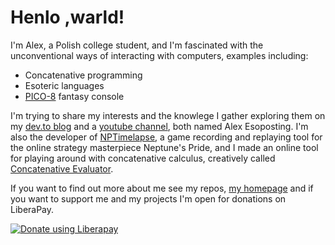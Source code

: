 # Henlo ,warld!

I'm Alex, a Polish college student, and I'm fascinated with the unconventional ways of interacting with computers, examples including:

* Concatenative programming
* Esoteric languages
* [PICO-8](https://lexaloffle.com/pico-8.php) fantasy console

I'm trying to share my interests and the knowlege I gather exploring them on my [dev.to blog](https://dev.to/olus2000) and a [youtube channel](https://www.youtube.com/channel/UCxfKaL7jwqXjODoLeeN3AIg), both named Alex Esoposting. I'm also the developer of [NPTimelapse](https://olus2000.pl/nptimelapse), a game recording and replaying tool for the online strategy masterpiece Neptune's Pride, and I made an online tool for playing around with concatenative calculus, creatively called [Concatenative Evaluator](https://olus2000.pl/concat_eval).

If you want to find out more about me see my repos, [my homepage](https://olus2000.pl) and if you want to support me and my projects I'm open for donations on LiberaPay.

[![Donate using Liberapay](https://liberapay.com/assets/widgets/donate.svg)](https://liberapay.com/olus2000/donate)
